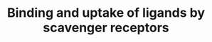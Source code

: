 ---
annotations:
- type: Pathway Ontology
  value: transport pathway
authors:
- ReactomeTeam
- Anwesha
- Mkutmon
- Eweitz
description: Scavenger receptors bind free extracellular ligands as the initial step
  in clearance of the ligands from the body (reviewed in Ascenzi et al. 2005, Areschoug
  and Gordon 2009, Nielsen et al. 2010). Some scavenger receptors, such as the CD163-haptoglobin
  system, are specific for only one ligand. Others, such as the SCARA receptors (SR-A
  receptors) are less specific, binding several ligands which share a common property,
  such as polyanionic charges.<br>Brown and Goldstein originated the idea of receptors
  dedicated to scavenging aberrant molecules such as modified low density lipoprotein
  particles (Goldstein et al. 1979) and such receptors have been shown to participate
  in pathological processes such as atherosclerosis. Based on homology, scavenger
  receptors have been categorized into classes A-H (reviewed in Murphy et al. 2005).  View
  original pathway at [http://www.reactome.org/PathwayBrowser/#DIAGRAM=2173782 Reactome].
last-edited: 2021-05-23
organisms:
- Homo sapiens
redirect_from:
- /index.php/Pathway:WP2784
- /instance/WP2784
schema-jsonld:
- '@context': https://schema.org/
  '@id': https://wikipathways.github.io/pathways/WP2784.html
  '@type': Dataset
  creator:
    '@type': Organization
    name: WikiPathways
  description: Scavenger receptors bind free extracellular ligands as the initial
    step in clearance of the ligands from the body (reviewed in Ascenzi et al. 2005,
    Areschoug and Gordon 2009, Nielsen et al. 2010). Some scavenger receptors, such
    as the CD163-haptoglobin system, are specific for only one ligand. Others, such
    as the SCARA receptors (SR-A receptors) are less specific, binding several ligands
    which share a common property, such as polyanionic charges.<br>Brown and Goldstein
    originated the idea of receptors dedicated to scavenging aberrant molecules such
    as modified low density lipoprotein particles (Goldstein et al. 1979) and such
    receptors have been shown to participate in pathological processes such as atherosclerosis.
    Based on homology, scavenger receptors have been categorized into classes A-H
    (reviewed in Murphy et al. 2005).  View original pathway at [http://www.reactome.org/PathwayBrowser/#DIAGRAM=2173782
    Reactome].
  keywords:
  - HPX:ferriheme b
  - COLEC11:MASP1
  - 'HUA '
  - 'APOL1 '
  - 'Ig heavy chain V-II region OU '
  - 'IGLV1-44(1-?) '
  - heme b
  - 'ALB '
  - '3x4Hyp-GalHyl-COL1A1 '
  - 'lysoPC '
  - 'HPR '
  - 'Ig kappa chain V-II region RPMI 6410 '
  - 'IgH  heavy chain V-III region VH26 precursor '
  - 'CHOL '
  - 'Ig lambda chain V region 4A '
  - 'Ig heavy chain V-II region ARH-77 '
  - MARCO:Ligand
  - 'JCHAIN '
  - 'IGLV4-60(1-?) '
  - 'CHEST '
  - 'Ig lambda chain V-III region SH '
  - '3x4Hyp-5Hyl-COL1A2 '
  - IV:Ligand
  - 'Heparins '
  - 'Ig heavy chain V-I region EU '
  - 'Ig lambda chain V-I region VOR '
  - 'Ig heavy chain V-III region BUT '
  - ALB
  - 'Ig lambda chain V-I region HA '
  - 'IGHV(1-?) '
  - '3x4Hyp-3Hyp-GlcGalHyl-COL1A2 '
  - 'O2 '
  - 'IGLV3-16(1-?) '
  - 'GalHyl-COL1A1 '
  - I,III,IV
  - '3x4Hyp-3Hyp-COL1A1 '
  - 'LPS '
  - 'SSC5D '
  - 'Ig kappa chain V-II region FR '
  - 'PAMPs '
  - 'Ig lambda chain V-IV region Kern '
  - Ligands of MSR1
  - 'IGLV4-69(1-?) '
  - 'IGLV11-55(1-?) '
  - 'IGLV5-45(1-?) '
  - 'IGLV1-40(1-?) '
  - 'HSP90AA1 '
  - 'IGLV5-37(1-?) '
  - '10xdHF-10xglutamyl semialdehyde (Pro)-6xL-tyrosine residue-3xOxoH-2xmodified
    L-lysine residue-N''-formyl-L-kynurenine-APOB(28-4563) '
  - 'IGKV3D-20 '
  - 'Lipoteichoic acid '
  - Ligands of SCARF1
  - '3x4Hyp-5Hyl-COL1A1 '
  - 'Ig lambda chain V-II region TOG '
  - 'GlcNAc '
  - 'GalHyl-COL1A2 '
  - Denatured Collagen
  - Albumin:ferriheme
  - 'cholesterol '
  - 'Ig heavy chain V-III region DOB '
  - 'Ig kappa chain V region EV15 '
  - MARCO trimer
  - Apohemoglobin
  - 'Ig heavy chain V-III region TRO '
  - Truncated
  - 'IGKV2-28 '
  - 'porB '
  - 'SCARB1-2 '
  - 'Ig kappa chain V-I region Wes '
  - Ligand
  - 'Ig heavy chain V-II region MCE '
  - 'FeHM '
  - 'Unmethylated CpG DNA '
  - 'COL4A2(184-1712) '
  - SCARB1:Endocytosed
  - 'heme b '
  - 'APOE '
  - 'IGLV7-43(1-?) '
  - 'Ig kappa chain V-I region AU '
  - 'IGKV4-1(21-?) '
  - Ligands of STAB1
  - 'Ig heavy chain V-II region NEWM '
  - 'oxidized phospholipids '
  - 'COL1A1 '
  - 'cholesterol esters '
  - 'poly(I) '
  - 'GalHyl-COL3A1 '
  - 'ferriheme b '
  - 'SCGB3A2 '
  - '3x4Hyp-3Hyp-COL1A2 '
  - 'Peptide '
  - 'Ig lambda chain V-II region NEI '
  - 'IGLC6 '
  - LRP1:Hemopexin:heme
  - 'Ig kappa chain V-I region Daudi '
  - 'Ig lambda chain V-I region NEWM '
  - '6xHC-MARCO '
  - 'Fe3+ '
  - 'poly(G) '
  - '7xHC-HP(19-160) '
  - 'lysophosphatidylcholine '
  - 'PL '
  - 'IGLV7-46(1-?) '
  - 'SAA1(19-122) '
  - 'IGLV3-22(1-?) '
  - Ligands of SCARA5
  - 'Ig heavy chain V-III region JON '
  - 'IGLV3-12(1-?) '
  - 'Ig lambda chain V-VI region AR '
  - SCARA5:Ligand
  - Hemoglobin Dimer
  - Hemoglobin:Haptoglobin
  - 'Ig lambda chain V-I region NEW '
  - 'HYOU1 '
  - '3x4Hyp-3Hyp-5Hyl-COL1A2 '
  - 'Ig heavy chain V-II region WAH '
  - 'Man '
  - MSR1:Ligand
  - IgA:Alpha-1-Microglobulin
  - 'Ig kappa chain V-I region HK101 '
  - 'COL4A1(173-1669) '
  - COLEC12 trimer
  - 'hydroperoxy fatty acid '
  - '7-ketocholesterol '
  - 'DNA '
  - 'IGLV2-18(1-?) '
  - HPR:APOL1:APOA1:HDL3
  - STAB1
  - 'MASP1(20-699) '
  - 'Ig kappa chain V-III region VG '
  - '5Hyl-COL1A2 '
  - 'Ig kappa chain V-III region POM '
  - 'Phosphatidylserine '
  - 'AcK-APOB(28-4563) '
  - 'Ig kappa chain V-III region B6 '
  - '1,3-beta-D-glucan '
  - 'Double-stranded RNA '
  - MSR1 (SCARA1) trimer
  - '3x4Hyp-3Hyp-GalHyl-COL1A1 '
  - '5,6beta-epoxy-cholesterol '
  - '3x4Hyp-GlcGalHyl-COL1A1 '
  - 'IGHA1 '
  - 'IGKVA18(21-?) '
  - 'SCARF1 '
  - Ligands of CD36
  - 'PI '
  - 'NECML '
  - 'IGLV1-36(1-?) '
  - '3x4Hyp-GalHyl-COL3A1 '
  - 'Ig kappa chain V-I region DEE '
  - 'COLEC12 '
  - 'IGHV1-2 '
  - 'Ig lambda chain V-III region LOI '
  - 'HPX '
  - 'CALR '
  - 4xPalmC-CD36
  - glycoprotein
  - 'GlcGalHyl-COL1A2 '
  - 'STAB2(1136-2551) '
  - 'Ig kappa chain V-I region AG '
  - 'IGLV2-11(1-?) '
  - HPX:heme b
  - 'thioether crosslinked C53-AMBP(20-202) '
  - '3x4Hyp-3Hyp-GlcGalHyl-COL1A1 '
  - Haptoglobin Dimer
  - 'IGLV3-27(1-?) '
  - SSC5D:PAMP
  - CD163
  - '5xHC-HP(162-406) '
  - 'IGLV4-3(1-?) '
  - 'Ig lambda chain V-II region BOH '
  - 'HSP90B1 '
  - 'Ig kappa chain V-I region BAN '
  - 'Ig lambda chain V-IV region Bau '
  - 'carrageenan '
  - 'Ig kappa chain V-I region Gal '
  - 'GlcGalHyl-COL3A1(154-1241) '
  - SCARA5 trimer
  - 'Ig heavy chain V-III region BRO '
  - SCARF1:Ligand
  - 'GalNAc '
  - 'COLEC11 '
  - 'L-fucose '
  - 'IGLV10-54(1-?) '
  - 'heme '
  - Ligands of SCARB1
  - 'APOB(28-4563) '
  - Ligands of COLEC12
  - '3x4Hyp-3Hyp-GlcGalHyl-COL3A1 '
  - 'IGKV2D-30 '
  - 'STAB1 '
  - 'Ig heavy chain V-I region HG3 '
  - MSR1:Collagen
  - 'IGKC '
  - SCARF1
  - 'IGLC3 '
  - '3x4Hyp-GlcGalHyl-COL1A2 '
  - 'ferroheme b '
  - '3x4Hyp-COL3A1 '
  - '5Hyl-COL1A1 '
  - Ligands of COLEC11
  - Alpha1-Microglobulin:heme trimer
  - STAB2(1136-2551)
  - Platelet
  - 'TAGs '
  - 'silicon dioxide nanoparticle '
  - '5Hyl-COL3A1 '
  - 'SPARC '
  - '3x4Hyp-GlcGalHyl-COL3A1 '
  - LRP1
  - 'HBB '
  - 'IGLV(23-?) '
  - 'IGKV1-5(23-?) '
  - PAMPs
  - AMBP(20-198)
  - I,III, Collagen IV
  - STAB2:Ligand
  - 'IGHA2 '
  - 'COL3A1 '
  - STAB1:Ligand
  - 'dextran sulfate '
  - HPX
  - SCARB1:Ligand
  - 'IGLC2 '
  - 'Ig heavy chain V-III region CAM '
  - '3x4Hyp-COL1A1 '
  - 'APOA1(25-266) '
  - 'FTL '
  - 'COL1A2 '
  - 'Ig kappa chain V-II region Cum '
  - 'IGLC1 '
  - '3x4Hyp-3Hyp-5Hyl-COL3A1 '
  - 'SCARA5 '
  - 'FTH1 '
  - 'AMBP(20-202) '
  - 'AMBP(20-198) '
  - 'CD163 '
  - 'IGLV2-33(1-?) '
  - '3x4Hyp-3Hyp-5Hyl-COL1A1 '
  - Methemoglobin
  - '3x4Hyp-GalHyl-COL1A2 '
  - 'Ig lambda chain V-II region MGC '
  - Hemoglobin:HPR:APOL1:APOA1:HDL3
  - 'titanium dioxide nanoparticle '
  - 'CHS '
  - 'GlcGalHyl-COL1A1 '
  - '3x4Hyp-COL1A2 '
  - 'Ig heavy chain V-III region WEA '
  - 'IGKV1-12 '
  - 'N-epsilon-(1-(1-carboxy)ethyl)lysine '
  - Ligands of MARCO
  - '6xHC-MSR1 '
  - AMBP(20-202)
  - '4xPalmC-CD36 '
  - 'hydroxy fatty acid '
  - 'Ig lambda chain V-IV region Hil '
  - 'HBA1 '
  - 'IGHV7-81(1-?) '
  - '3x4Hyp-3Hyp-COL3A1 '
  - COLEC11:Ligand
  - 'Ig heavy chain V-III region KOL '
  - 'IGLV3-25(1-?) '
  - 'HSPH1 '
  - Hemoglobin:Haptoglobin:CD163
  - 'hematite nanoparticle '
  - '3x4Hyp-3Hyp-GalHyl-COL3A1 '
  - '3x4Hyp-5Hyl-COL3A1 '
  - 2xIgA:JCHAIN
  - COLEC12:Ligand
  - '3x4Hyp-3Hyp-GalHyl-COL1A2 '
  - SCARB1-2
  - SSC5D
  - 'IGLC7 '
  - 'IGLV8-61(1-?) '
  - 'IGLV2-23(1-?) '
  - Ligands of STAB2
  - 'LCFAs '
  - 'LRP1 '
  license: CC0
  name: Binding and uptake of ligands by scavenger receptors
seo: CreativeWork
title: Binding and uptake of ligands by scavenger receptors
wpid: WP2784
---